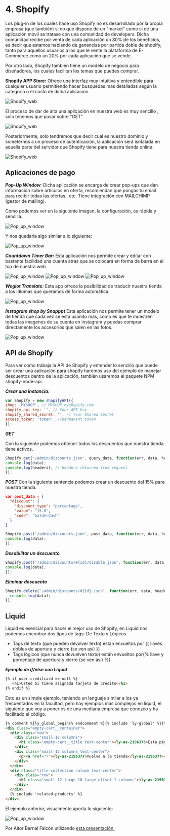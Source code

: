 # 4. Shopify

Los plug-in de los cuales hace uso Shopify no es desarrollado por la propia empresa (que también) si no que dispone de un "market" como si de una aplicación movil se tratase con una comunidad de developers. Dicha comunidad recibe por venta de cada aplicación un 80% de los beneficios, es decir que estamos hablando de ganancias por partida doble de shopify, tanto para aquellos usuarios a los que le vente la plataforma de E-Commerce como un 20% por cada aplicación que se vende.

Por otro lado, Shopify también tiene un modelo de negocio para diseñadores, los cuales facilitan los temas que puedes comprar.

**Shopify APP Store:** Ofrece una interfaz muy intuitiva y entendible para cualquier usuario permitiendo hacer busquedas mas detalladas según la categoría o el costo de dicha aplicación.

![Shopify_web](img/img1.png)

El proceso de dar de alta una aplicación en nuestra web es muy sencillo , solo tenemos que pusar sobre "GET"

![Shopify_web](img/img2.png)

Posteriormente, solo tendremos que decir cual es nuestro dominio y someternos a un proceso de autenticación, la aplicación será isntalada en aquella parte del servidor que Shopify tiene para nuestra tienda online.

![Shopify_web](img/img3.png)

## Aplicaciones de pago

***Pop-Up Window***: Dicha aplicación se encarga de crear pop-ups que dan información sobre articulos en oferta, recomiendan que pongas tu email para recibir todas las ofertas.. etc. Tiene integración con MAILCHIMP (gestor de mailing).

Como podemos ver en la siguiente imagen, la configuración, es rápida y sencilla.

![Pop_up_window](img/img4.png)

Y nos quedaría algo similar a lo siguiente:

![Pop_up_window](img/img5.png)

***Countdown Timer Bar:*** Esta aplicación nos permite crear y editar con bastante facilidad una cuenta atras que se colocará en forma de barra en el top de nuestra web

![Pop_up_window](img/img6.png)
![Pop_up_window](img/img7.png)
![Pop_up_window](img/img8.png)

***Weglot Translate:*** Esta app ofrece la posibilidad de traducir nuestra tienda a los idiomas que queramos de forma automática.

![Pop_up_window](img/img9.png)

***Instagram shop by Snapppt*** Esta aplicación nos permite tener un modelo de tienda que cada vez se está usando más, como es que te muestren todas las imagenes de su cuenta en instagram y puedas comprar directamente los accesorios que salen en las fotos.

![Pop_up_window](img/img10.png)

## API de Shopify

Para ver como trabaja la API de Shopify y entender lo sencillo que puede ser crear una aplicación para shopify haremos uso del ejemplo de manejar descuentos dentro de la aplicación, también usaremos el paquete NPM shopify-node-api.

***Crear una instancia:***

```javascript
var Shopify = new shopifyAPI({
shop: 'MYSHOP', // MYSHOP.myshopify.com
shopify_api_key: '', // Your API key
shopify_shared_secret: '', // Your Shared Secret
access_token: 'token', //permanent token
});
```

***GET***

Con lo siguiente podemos obtener todos los descuentos que nuestra tienda tiene activos.

```javascript
Shopify.get('/admin/discounts.json', query_data, function(err, data, headers){
console.log(data);
console.log(headers); // Headers returned from request
});
```

***POST***
Con la siguiente sentencia podemos crear un descuento del 15% para nuestra tienda.

```JSON
var post_data = {
  "discount": {
    "discount_type": "percentage",
    "value": "15.0",
    "code": "balderdash"
  }
}
```

```javascript
Shopify.post('/admin/discounts.json', post_data, function(err, data, headers){
console.log(data);
});
```

***Desabilitar un descuento***

```javascript
Shopify.post('/admin/discounts/#{id}/disable.json', function(err, data, headers){
console.log(data);
});
```

***Eliminar descuento***

```javascript
Shopify.delete('/admin/discounts/#{id}.json', function(err, data, headers){
  console.log(data);
});
```

## Liquid

Liquid es esencial para hacer el mejor uso de Shopify, en Liquid nos podemos encontrar dos tipos de tags: De Texto y Lógicos.
* Tags de texto (que pueden devolver texto) están envueltos por {{ llaves dobles de apertura y cierre (se ven así) }}
* Tags lógicos (que nunca devuelven texto) están envueltos por{% llave y porcentaje de apertura y cierre (se ven así) %}

***Ejemplo de if/else con Liquid***

```html
{% if user.creditcard == null %}
   <h1>Usted bi tiene asignada tarjeta de credito</h1>
{% endif %}
```

Esto es un simple ejemplo, teniendo un lenguaje similar a los ya frecuentados en la facultad, pero hay ejemplos mas complejos en liquid, el siguiente que voy a poner es de una mediana empresa que conozco y ha facilitado el código.

```html
{% comment %}ly_global_begin{% endcomment %}{% include 'ly-global' %}{% comment %}ly_global_end{% endcomment %}
<div class="empty-cart__container">
  <div class="row">
    <div class="small-12 columns">
      <h1 class="empty-cart__title text-center"><ly-as-2196376>Esta página no existe</ly-as-2196376></h1>
    </div>
    <div class="small-12 columns text-center">
      <p><a href="/"><ly-as-2196377>Vuelve a la tienda</ly-as-2196377></a> <ly-as-2196378>o echa un vistazo a algunos de nuestros productos</ly-as-2196378></p>
    </div>
  </div>
  <div class="title-collection column text-center">
    <div class="row">
      <h2 class="small-12 large-10 large-offset-1 columns"><ly-as-2196379>Nuestros productos</ly-as-2196379></h2>
    </div>
  </div>
  {% include 'related-products' %}
</div>
```
El ejemplo anterior, visualmente aporta lo siguiente:

![Pop_up_window](img/img11.png)

Por Aitor Bernal Falcón utilizando [esta presentación.](https://docs.google.com/presentation/d/1XYNEGRDBkWOTlBVp8MwLQzGtYB4JGJCoTWTQy8STa98/edit?usp=sharing)
